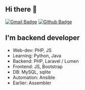 ## Hi there 👋

[![Gmail Badge](https://img.shields.io/badge/-nazar.tertyshny@gmail.com-c14438?style=flat&logo=Gmail&logoColor=white&link=mailto:nazar.tertyshny@gmail.com)](mailto:nazar.tertyshny@gmail.com)
[![Github Badge](https://img.shields.io/badge/-nazububu-grey?style=flat&logo=github&logoColor=white&link=https://github.com/nazububu/)](https://www.github.com/nazububu/)

## I'm backend developer

- Web-dev: PHP, JS
- Learning: Python, Java
- Backend: PHP, Laravel / Lumen
- Frontend: JS, Bootstrap
- DB: MySQL, sqlite
- Automation: Ansible
- Earlier: Assembler
